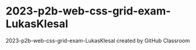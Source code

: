 # 2023-p2b-web-css-grid-exam-LukasKlesal
2023-p2b-web-css-grid-exam-LukasKlesal created by GitHub Classroom
